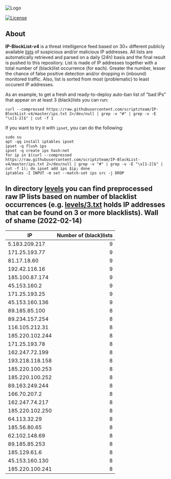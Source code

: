 ![Logo](https://i.imgur.com/PyKLAe7.png)

[![License](https://img.shields.io/badge/license-The_Unlicense-red.svg)](https://unlicense.org/)

About
----

**IP-BlockList-v4** is a threat intelligence feed based on 30+ different publicly available [lists](https://github.com/stamparm/maltrail) of suspicious and/or malicious IP addresses. All lists are automatically retrieved and parsed on a daily (24h) basis and the final result is pushed to this repository. List is made of IP addresses together with a total number of (black)list occurrence (for each). Greater the number, lesser the chance of false positive detection and/or dropping in (inbound) monitored traffic. Also, list is sorted from most (problematic) to least occurent IP addresses.

As an example, to get a fresh and ready-to-deploy auto-ban list of "bad IPs" that appear on at least 3 (black)lists you can run:

```
curl --compressed https://raw.githubusercontent.com/scriptzteam/IP-BlockList-v4/master/ips.txt 2>/dev/null | grep -v "#" | grep -v -E "\s[1-2]$" | cut -f 1
```

If you want to try it with `ipset`, you can do the following:

```
sudo su
apt -qq install iptables ipset
ipset -q flush ips
ipset -q create ips hash:net
for ip in $(curl --compressed https://raw.githubusercontent.com/scriptzteam/IP-BlockList-v4/master/ips.txt 2>/dev/null | grep -v "#" | grep -v -E "\s[1-2]$" | cut -f 1); do ipset add ips $ip; done
iptables -I INPUT -m set --match-set ips src -j DROP
```

In directory [levels](levels) you can find preprocessed raw IP lists based on number of blacklist occurrences (e.g. [levels/3.txt](levels/3.txt) holds IP addresses that can be found on 3 or more blacklists).
Wall of shame (2022-02-14)
----

|IP|Number of (black)lists|
|---|--:|
5.183.209.217|9
171.25.193.77|9
81.17.18.60|9
192.42.116.16|9
185.100.87.174|9
45.153.160.2|9
171.25.193.25|9
45.153.160.136|9
89.185.85.100|8
89.234.157.254|8
116.105.212.31|8
185.220.102.244|8
171.25.193.78|8
162.247.72.199|8
193.218.118.158|8
185.220.100.253|8
185.220.100.252|8
89.163.249.244|8
166.70.207.2|8
162.247.74.217|8
185.220.102.250|8
64.113.32.29|8
185.56.80.65|8
62.102.148.69|8
89.185.85.253|8
185.129.61.6|8
45.153.160.130|8
185.220.100.241|8
